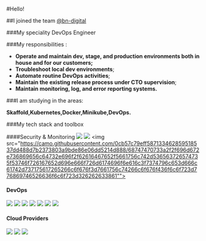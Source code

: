 #Hello!

##I joined the team [@bn-digital](https://github.com/bn-digital)

###My speciality DevOps Engineer

###My responsibilities :

* __Operate and maintain dev, stage, and production environments both in house and for our customers;__
* __Troubleshoot local dev environments__;
* __Automate routine DevOps activities__;
* __Maintain the existing release process under CTO supervision__;
* __Maintain monitoring, log, and error reporting systems.__

###I am studying in the areas: 

__Skaffold,Kubernetes,Docker,Minikube,DevOps.__

###My tech stack and toolbox

####Security & Monitoring 
<img src="https://camo.githubusercontent.com/73da961df6793c9a7b551af6405551e44e5c176bf55893ed917aebed2e2b8c3e/68747470733a2f2f696d672e736869656c64732e696f2f62616467652f53656e7472792d4572726f725f547261636b65722d696e666f726d6174696f6e616c3f7374796c653d666c61742d737175617265266c6f676f3d73656e747279266c6f676f436f6c6f723d776869746526636f6c6f723d326262633861"> <img src="https://camo.githubusercontent.com/7de29a56bc6ecf8be4c7a671e953f54a1e09ad49775e92ff22e598601f7fdab1/68747470733a2f2f696d672e736869656c64732e696f2f62616467652f536f6e6172517562652d5175616c6974795f547261636b65722d696e666f726d6174696f6e616c3f7374796c653d666c61742d737175617265266c6f676f3d736f6e617271756265266c6f676f436f6c6f723d776869746526636f6c6f723d326262633861"> <img src="https://camo.githubusercontent.com/0cb57c79eff587133462859518537dd488d7b2373803a9bde86e06dd5214d888/68747470733a2f2f696d672e736869656c64732e696f2f62616467652f5661756c742d536563726574735f53746f726167652d696e666f726d6174696f6e616c3f7374796c653d666c61742d737175617265266c6f676f3d7661756c74266c6f676f436f6c6f723d776869746526636f6c6f723d326262633861"">

#### DevOps
<img src="https://camo.githubusercontent.com/c39efdf14937817b8c0a415cf5be2b728f5aad872aea831636949172654a1699/68747470733a2f2f696d672e736869656c64732e696f2f62616467652f4769746875622d5265706f7369746f72792d696e666f726d6174696f6e616c3f7374796c653d666c61742d737175617265266c6f676f3d676974687562266c6f676f436f6c6f723d776869746526636f6c6f723d326262633861"> <img src="https://camo.githubusercontent.com/cc46af9d1cbe53046b52327b783943ad1e02d986c364f20c2652b35edbc9cd77/68747470733a2f2f696d672e736869656c64732e696f2f62616467652f4769746875625f416374696f6e732d434925374343442d696e666f726d6174696f6e616c3f7374796c653d666c61742d737175617265266c6f676f3d676974687562616374696f6e73266c6f676f436f6c6f723d776869746526636f6c6f723d326262633861"> <img src="https://camo.githubusercontent.com/e879b4e563059414e27529828a78e43428e5212ec09e9715e4ffb750f60e730e/68747470733a2f2f696d672e736869656c64732e696f2f62616467652f4769746c61622d5265706f7369746f72792d696e666f726d6174696f6e616c3f7374796c653d666c61742d737175617265266c6f676f436f6c6f723d776869746526636f6c6f723d326262633861"> <img src="https://camo.githubusercontent.com/7aede870a12af537dc2b0c236f46cb55c6e0f88d1ebbf2128254620044c3b838/68747470733a2f2f696d672e736869656c64732e696f2f62616467652f4769746c61625f43492d434925374343442d696e666f726d6174696f6e616c3f7374796c653d666c61742d737175617265266c6f676f436f6c6f723d776869746526636f6c6f723d326262633861"> <img src="https://camo.githubusercontent.com/ef65778489e4aa682a24a4f6e376c5db08f9fc8124b62462db9200658a72b575/68747470733a2f2f696d672e736869656c64732e696f2f62616467652f5465727261666f726d2d496161432d696e666f726d6174696f6e616c3f7374796c653d666c61742d737175617265266c6f676f3d7465727261666f726d266c6f676f436f6c6f723d776869746526636f6c6f723d326262633861"> <img src="https://camo.githubusercontent.com/9238d0e1582b9c4089e13d9371aa62c43578689a5ae2673c2e00cc803396e914/68747470733a2f2f696d672e736869656c64732e696f2f62616467652f446f636b65722d436f6e7461696e657269736174696f6e2d696e666f726d6174696f6e616c3f7374796c653d666c61742d737175617265266c6f676f3d646f636b6572266c6f676f436f6c6f723d776869746526636f6c6f723d326262633861"> <img src="https://camo.githubusercontent.com/e369036e8ec708942ff68826e40eba1bac64048eb2c4685de26ee14df888d345/68747470733a2f2f696d672e736869656c64732e696f2f62616467652f4b756265726e657465732d4f726368657374726174696f6e2d696e666f726d6174696f6e616c3f7374796c653d666c61742d737175617265266c6f676f3d6b756265726e65746573266c6f676f436f6c6f723d776869746526636f6c6f723d326262633861">



#### __Cloud Providers__

<img src="https://camo.githubusercontent.com/b24b59b70b4a11adcf4a6358c9779c72ca7da6c2ccba1703673ed92e2524549d/68747470733a2f2f696d672e736869656c64732e696f2f62616467652f4469676974616c5f4f6365616e2d436c6f75642d696e666f726d6174696f6e616c3f7374796c653d666c61742d737175617265266c6f676f3d6469676974616c6f6365616e266c6f676f436f6c6f723d776869746526636f6c6f723d326262633861"> <img src="https://camo.githubusercontent.com/69b27b9d485e9c98854a2daf14b2238701bb5e9bdf9578f76bcf702b23c44d1d/68747470733a2f2f696d672e736869656c64732e696f2f62616467652f4157532d436c6f75642d696e666f726d6174696f6e616c3f7374796c653d666c61742d737175617265266c6f676f3d616d617a6f6e617773266c6f676f436f6c6f723d776869746526636f6c6f723d326262633861"> <img src="https://camo.githubusercontent.com/896d7f8ae5e02ed810b25178a81fc129d088c320f4f4f6a0680999d6759f2bdc/68747470733a2f2f696d672e736869656c64732e696f2f62616467652f417a7572652d436c6f75642d696e666f726d6174696f6e616c3f7374796c653d666c61742d737175617265266c6f676f3d6d6963726f736f6674617a757265266c6f676f436f6c6f723d776869746526636f6c6f723d326262633861">
